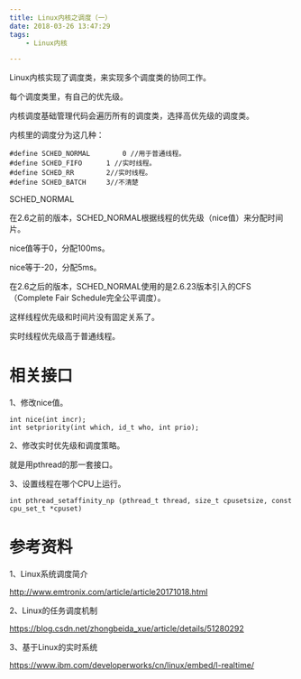 ```yaml
---
title: Linux内核之调度（一）
date: 2018-03-26 13:47:29
tags:
	- Linux内核

---
```




Linux内核实现了调度类，来实现多个调度类的协同工作。

每个调度类里，有自己的优先级。

内核调度基础管理代码会遍历所有的调度类，选择高优先级的调度类。

内核里的调度分为这几种：

```
#define SCHED_NORMAL		0 //用于普通线程。
#define SCHED_FIFO		1 //实时线程。
#define SCHED_RR		2//实时线程。
#define SCHED_BATCH		3//不清楚
```

SCHED_NORMAL

在2.6之前的版本，SCHED_NORMAL根据线程的优先级（nice值）来分配时间片。

nice值等于0，分配100ms。

nice等于-20，分配5ms。

在2.6之后的版本，SCHED_NORMAL使用的是2.6.23版本引入的CFS（Complete Fair Schedule完全公平调度）。

这样线程优先级和时间片没有固定关系了。



实时线程优先级高于普通线程。

# 相关接口

1、修改nice值。

```
int nice(int incr);
int setpriority(int which, id_t who, int prio);
```

2、修改实时优先级和调度策略。

就是用pthread的那一套接口。

3、设置线程在哪个CPU上运行。

```
int pthread_setaffinity_np (pthread_t thread, size_t cpusetsize, const cpu_set_t *cpuset)
```





# 参考资料

1、Linux系统调度简介

http://www.emtronix.com/article/article20171018.html

2、Linux的任务调度机制

https://blog.csdn.net/zhongbeida_xue/article/details/51280292

3、基于Linux的实时系统

https://www.ibm.com/developerworks/cn/linux/embed/l-realtime/





